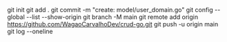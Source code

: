 git init
git add .
git commit -m "create: model/user_domain.go"
git config --global --list --show-origin
git branch -M main
git remote add origin https://github.com/WagaoCarvalhoDev/crud-go.git
git push -u origin main
git log --oneline
